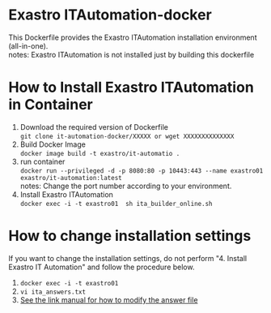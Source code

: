 # Exastro ITAutomation-docker
This Dockerfile provides the Exastro ITAutomation installation environment (all-in-one).<br>
notes: Exastro ITAutomation is not installed just by building this dockerfile<br>
# How to Install Exastro ITAutomation in Container
1. Download the required version of Dockerfile<br>
`git clone it-automation-docker/XXXXX or wget XXXXXXXXXXXXXX`<br>
1. Build Docker Image<br>
`docker image build -t exastro/it-automatio .`<br>
1. run container <br>
`docker run --privileged -d -p 8080:80 -p 10443:443 --name exastro01 exastro/it-automation:latest`<br>
notes: Change the port number according to your environment.<br>
1. Install Exastro ITAutomation<br>
`docker exec -i -t exastro01  sh ita_builder_online.sh`<br>
# How to change installation settings<br>
If you want to change the installation settings, do not perform "4. Install Exastro IT Automation" and follow the procedure below.
1. `docker exec -i -t exastro01` 
1. `vi ita_answers.txt`
1. [See the link manual for how to modify the answer file](https://exastro-suite.github.io/it-automation-docs/asset/Learn/ITA-online-install_en.pdf)
